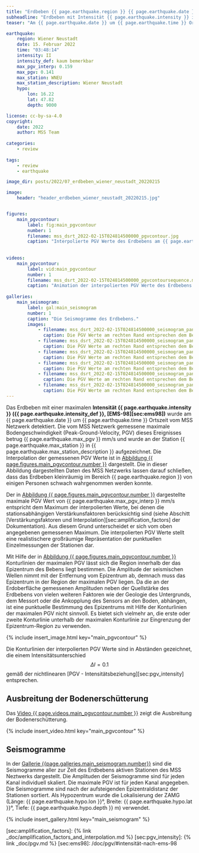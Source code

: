 ```yaml
---
title: "Erdbeben {{ page.earthquake.region }} {{ page.earthquake.date }}"
subheadline: "Erdbeben mit Intensität {{ page.earthquake.intensity }} im Raum {{ page.earthquake.region }}."
teaser: "Am {{ page.earthquake.date }} um {{ page.earthquake.time }} Ortszeit ereignete sich im Raum Wiener Neustadt ein Erdbeben mit der maximalen Intensität {{ page.earthquake.intensity }}. Die vom MSS Netzwerk aufgezeichnete maximale Bodengeschwindigkeit betrug {{ page.earthquake.max_pgv }} mm/s."

earthquake:
    region: Wiener Neustadt
    date: 15. Februar 2022
    time: "03:48:14"
    intensity: II
    intensity_def: kaum bemerkbar
    max_pgv_interp: 0.159
    max_pgv: 0.141
    max_station: WNEU
    max_station_description: Wiener Neustadt
    hypo:
        lon: 16.22
        lat: 47.82
        depth: 9000

license: cc-by-sa-4.0
copyright:
    date: 2022
    author: MSS Team
    
categories: 
    - review
    
tags:
    - review
    - earthquake

image_dir: posts/2022/07_erdbeben_wiener_neustadt_20220215

image:
    header: "header_erdbeben_wiener_neustadt_20220215.jpg"


figures:
    main_pgvcontour:
        label: fig:main_pgvcontour
        number: 1
        filename: mss_dsrt_2022-02-15T024814500000_pgvcontour.jpg
        caption: "Interpolierte PGV Werte des Erdbebens am {{ page.earthquake.date }} um {{ page.earthquake.time }} Ortszeit. Bei den interpolierten Daten wurden die stationsabhängigen Verstärkungsfaktoren berücksichtigt. Die Farben der Stationsmarker (gefüllte Kreise) entsprechen den an diesen Orten gemessenen Werten ohne Berücksichtigung der Verstärkungsfaktoren."
        
        
videos:
    main_pgvcontour:
        label: vid:main_pgvcontour
        number: 1
        filename: mss_dsrt_2022-02-15T024814500000_pgvcontoursequence.mp4
        caption: "Animation der interpolierten PGV Werte des Erdbebens am {{ page.earthquake.date }} um {{ page.earthquake.time }} Ortszeit. Der Zeitunterschied zwischen zwei Bildern entspricht 1 Sekunde."
        
galleries:
    main_seismogram:
        label: gal:main_seismogram
        number: 1
        caption: "Die Seismogramme des Erdbebens."
        images:
            - filename: mss_dsrt_2022-02-15T024814500000_seismogram_panel_00.jpg
              caption: Die PGV Werte am rechten Rand entsprechen dem Betrag der maximalen PGV.
            - filename: mss_dsrt_2022-02-15T024814500000_seismogram_panel_01.jpg
              caption: Die PGV Werte am rechten Rand entsprechen dem Betrag der maximalen PGV.
            - filename: mss_dsrt_2022-02-15T024814500000_seismogram_panel_02.jpg
              caption: Die PGV Werte am rechten Rand entsprechen dem Betrag der maximalen PGV.
            - filename: mss_dsrt_2022-02-15T024814500000_seismogram_panel_03.jpg
              caption: Die PGV Werte am rechten Rand entsprechen dem Betrag der maximalen PGV.
            - filename: mss_dsrt_2022-02-15T024814500000_seismogram_panel_04.jpg
              caption: Die PGV Werte am rechten Rand entsprechen dem Betrag der maximalen PGV.
            - filename: mss_dsrt_2022-02-15T024814500000_seismogram_panel_05.jpg
              caption: Die PGV Werte am rechten Rand entsprechen dem Betrag der maximalen PGV.
---
```


Das Erdbeben mit einer maximalen **Intensität {{ page.earthquake.intensity }} ({{ page.earthquake.intensity_def }}, [EMS-98][sec:ems98])** wurde am {{ page.earthquake.date }} um {{ page.earthquake.time }} Ortszeit vom MSS Netzwerk detektiert. Die vom MSS Netzwerk gemessene maximale Bodengeschwindigkeit (Peak-Ground-Velocity, PGV) dieses Ereignisses betrug {{ page.earthquake.max_pgv }} mm/s und wurde an der Station {{ page.earthquake.max_station }} in {{ page.earthquake.max_station_description }} aufgezeichnet. Die Interpolation der gemessenen PGV Werte ist in [Abbildung {{ page.figures.main_pgvcontour.number }}][fig:main_pgvcontour] dargestellt. Die in dieser Abbildung dargestellten Daten des MSS Netzwerks lassen darauf schließen, dass das Erdbeben kleinräumig im Bereich {{ page.earthquake.region }} von einigen Personen schwach wahrgenommen werden konnte.

Der in [Abbildung {{ page.figures.main_pgvcontour.number }}][fig:main_pgvcontour] dargestellte maximale PGV Wert von {{ page.earthquake.max_pgv_interp }} mm/s entspricht dem Maximum der interpolierten Werte, bei denen die stationsabhängigen Verstärkunsfaktoren berücksichtig sind (siehe Abschitt [Verstärkungsfaktoren und Interpolation][sec:amplification_factors] der Dokumentation). Aus diesem Grund unterscheidet er sich vom oben angegebenen gemessenen Maximum. Die interpolierten PGV Werte stellt eine realistischere großräumige Repräsentation der punktuellen Einzelmessungen der Stationen dar.

Mit Hilfe der in  [Abbildung {{ page.figures.main_pgvcontour.number }}][fig:main_pgvcontour] Konturlinien der maximalen PGV lässt sich die Region innerhalb der das Epizentrum des Bebens liegt bestimmen. Die Amplitude der seismischen Wellen nimmt mit der Entfernung vom Epizentrum ab, demnach muss das Epizentrum in der Region der maximalen PGV liegen. Da die an der Erdoberfläche gemessenen Amplituden neben der Quellstärke des Erdbebens von vielen weiteren Faktoren wie der Geologie des Untergrunds, dem Messort oder die Ankopplung des Sensors an den Boden, abhängen, ist eine punktuelle Bestimmung des Epizentrums mit Hilfe der Konturlinien der maximalen PGV nicht sinnvoll. Es bietet sich vielmehr an, die erste oder zweite Konturlinie unterhalb der maximalen Konturlinie zur Eingrenzung der Epizentrum-Region zu verwenden. 


{% include insert_image.html key="main_pgvcontour" %}

Die Konturlinien der interpolierten PGV Werte sind in Abständen gezeichnet, die einem Intensitätsunterschied $$ \Delta I = 0.1 $$ gemäß der nichtlinearen [PGV - Intensitätsbeziehung][sec:pgv_intensity] entsprechen.

## Ausbreitung der Bodenerschütterung
Das [Video {{ page.videos.main_pgvcontour.number }}][vid:main_pgvcontour] zeigt die Ausbreitung der Bodenerschütterung.

{% include insert_video.html key="main_pgvcontour" %}


## Seismogramme

In der [Gallerie {{page.galleries.main_seismogram.number}}][gal:main_seismogram] sind die Seismogramme aller zur Zeit des Erdbebens aktiven Stationen des MSS Neztwerks dargestellt. Die Amplituden der Seismogramme sind für jeden Kanal individuell skaliert. Die maximale PGV ist für jeden Kanal angegeben. Die Seismogramme sind nach der aufsteigenden Epizentraldistanz der Stationen sortiert. Als Hypozentrum wurde die Lokalisierung der ZAMG (Länge: {{ page.earthquake.hypo.lon }}°, Breite: {{ page.earthquake.hypo.lat }}°, Tiefe: {{ page.earthquake.hypo.depth }} m) verwendet.

{% include insert_gallery.html key="main_seismogram" %}


[sec:amplification_factors]: {% link _doc/amplification_factors_and_interpolation.md %}
[sec:pgv_intensity]: {% link _doc/pgv.md %}
[sec:ems98]: /doc/pgv/#intensität-nach-ems-98

[fig:main_pgvcontour]: #{{page.figures.main_pgvcontour.label}}

[vid:main_pgvcontour]: #{{page.videos.main_pgvcontour.label}}

[gal:main_seismogram]: #{{page.galleries.main_seismogram.label}}


